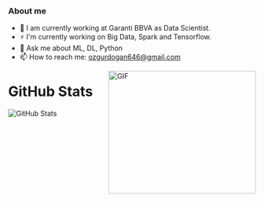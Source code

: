 ### About me

- 🔭 I am currently working at Garanti BBVA as Data Scientist.
- ⚡ I'm currently working on Big Data, Spark and Tensorflow.
- 💬 Ask me about ML, DL, Python
- 📫 How to reach me: ozgurdogan646@gmail.com

<img align="right" alt="GIF" src="https://i2.wp.com/i.giphy.com/media/gfAwiNg7857sVYomLY/giphy-downsized.gif?w=770&ssl=1" width="300" height="250" />


<h1>GitHub Stats</h1>
<p><img src="https://github-readme-stats.vercel.app/api?username=ozgurdogan646&amp;show_icons=true" alt="GitHub Stats"></p>
